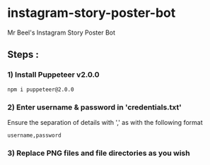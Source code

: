 # instagram-story-poster-bot
Mr Beel's Instagram Story Poster Bot

## Steps :
### 1) Install Puppeteer v2.0.0

```
npm i puppeteer@2.0.0
```

### 2) Enter username & password in 'credentials.txt'
Ensure the separation of details with ',' as with the following format
```
username,password
```

### 3) Replace PNG files and file directories as you wish
